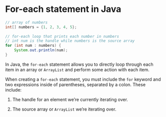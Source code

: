# For-each statement in Java

```java
// array of numbers
int[] numbers = {1, 2, 3, 4, 5};
 
// for-each loop that prints each number in numbers
// int num is the handle while numbers is the source array
for (int num : numbers) {  
    System.out.println(num);
}
```

In Java, the `for-each` statement allows you to directly loop through each item in an array or `ArrayList` and perform some action with each item.

When creating a `for-each` statement, you must include the `for` keyword and two expressions inside of parentheses, separated by a colon. These include:

1.  The handle for an element we’re currently iterating over.
    
2.  The source array or `ArrayList` we’re iterating over.